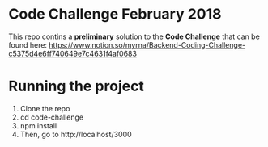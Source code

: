 
# Code Challenge February 2018

This repo contins a **preliminary** solution to the **Code Challenge** that can be found here:  https://www.notion.so/myrna/Backend-Coding-Challenge-c5375d4e6ff740649e7c4631f4af0683

# Running the project

1. Clone the repo
2. cd code-challenge
3. npm install
4. Then, go to http://localhost/3000
